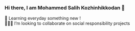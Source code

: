### Hi there, I am Mohammed Salih Kozhinhikkodan  👋



:compass: Learning everyday something new !<br />
:people_holding_hands: I’m looking to collaborate on social responsibility projects<br />
